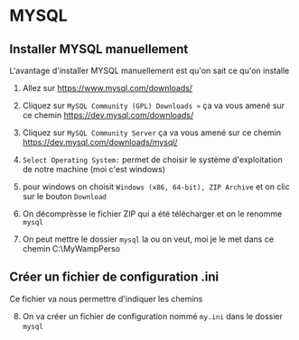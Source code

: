 # MYSQL

## Installer MYSQL manuellement

L'avantage d'installer MYSQL manuellement est qu'on sait ce qu'on installe

1) Allez sur https://www.mysql.com/downloads/

2) Cliquez sur `MySQL Community (GPL) Downloads »` ça va vous amené sur ce chemin https://dev.mysql.com/downloads/

3) Cliquez sur `MySQL Community Server` ça va vous amené sur ce chemin https://dev.mysql.com/downloads/mysql/

4) `Select Operating System:` permet de choisir le système d'exploitation de notre machine (moi c'est windows)

5) pour windows on choisit `Windows (x86, 64-bit), ZIP Archive` et on clic sur le bouton `Download`

6) On décomprèsse le fichier ZIP qui a été télécharger et on le renomme `mysql`

7) On peut mettre le dossier `mysql` la ou on veut, moi je le met dans ce chemin C:\MyWampPerso

## Créer un fichier de configuration .ini

Ce fichier va nous permettre d'indiquer les chemins

8) On va créer un fichier de configuration nommé `my.ini` dans le dossier `mysql`